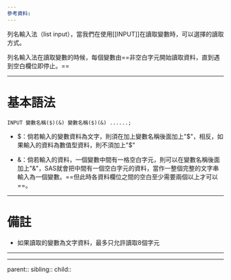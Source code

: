 ```yaml
---
參考資料:
---
```

列名輸入法（list input），當我們在使用[[INPUT]]在讀取變數時，可以選擇的讀取方式。

列名輸入法在讀取變數的時候，每個變數由==非空白字元開始讀取資料，直到遇到空白欄位即停止。==
- - -
# 基本語法
```SAS
INPUT 變數名稱($)(&) 變數名稱($)(&) ......;
```

- $：倘若輸入的變數資料為文字，則須在加上變數名稱後面加上"\$"，相反，如果輸入的資料為數值型資料，則不須加上"\$"

- &：倘若輸入的資料，一個變數中間有一格空白字元，則可以在變數名稱後面加上"&"，SAS就會把中間有一個空白字元的資料，當作一整個完整的文字串輸入為一個變數。==但此時各資料欄位之間的空白至少需要兩個以上才可以==。
- - -
# 備註
- 如果讀取的變數為文字資料，最多只允許讀取8個字元
- - -

- - -
parent::
sibling::
child::